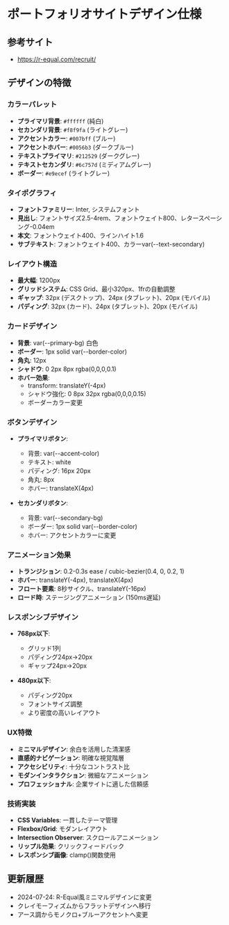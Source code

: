 # ポートフォリオサイトデザイン仕様

## 参考サイト
- https://r-equal.com/recruit/

## デザインの特徴

### カラーパレット
- **プライマリ背景**: `#ffffff` (純白)
- **セカンダリ背景**: `#f8f9fa` (ライトグレー)
- **アクセントカラー**: `#007bff` (ブルー)
- **アクセントホバー**: `#0056b3` (ダークブルー)
- **テキストプライマリ**: `#212529` (ダークグレー)
- **テキストセカンダリ**: `#6c757d` (ミディアムグレー)
- **ボーダー**: `#e9ecef` (ライトグレー)

### タイポグラフィ
- **フォントファミリー**: Inter, システムフォント
- **見出し**: フォントサイズ2.5-4rem、フォントウェイト800、レタースペーシング-0.04em
- **本文**: フォントウェイト400、ラインハイト1.6
- **サブテキスト**: フォントウェイト400、カラーvar(--text-secondary)

### レイアウト構造
- **最大幅**: 1200px
- **グリッドシステム**: CSS Grid、最小320px、1frの自動調整
- **ギャップ**: 32px (デスクトップ)、24px (タブレット)、20px (モバイル)
- **パディング**: 32px (カード)、24px (タブレット)、20px (モバイル)

### カードデザイン
- **背景**: var(--primary-bg) 白色
- **ボーダー**: 1px solid var(--border-color)
- **角丸**: 12px
- **シャドウ**: 0 2px 8px rgba(0,0,0,0.1)
- **ホバー効果**: 
  - transform: translateY(-4px)
  - シャドウ強化: 0 8px 32px rgba(0,0,0,0.15)
  - ボーダーカラー変更

### ボタンデザイン
- **プライマリボタン**: 
  - 背景: var(--accent-color)
  - テキスト: white
  - パディング: 16px 20px
  - 角丸: 8px
  - ホバー: translateX(4px)

- **セカンダリボタン**:
  - 背景: var(--secondary-bg)
  - ボーダー: 1px solid var(--border-color)
  - ホバー: アクセントカラーに変更

### アニメーション効果
- **トランジション**: 0.2-0.3s ease / cubic-bezier(0.4, 0, 0.2, 1)
- **ホバー**: translateY(-4px), translateX(4px)
- **フロート要素**: 8秒サイクル、translateY(-16px)
- **ロード時**: ステージングアニメーション (150ms遅延)

### レスポンシブデザイン
- **768px以下**: 
  - グリッド1列
  - パディング24px→20px
  - ギャップ24px→20px
  
- **480px以下**:
  - パディング20px
  - フォントサイズ調整
  - より密度の高いレイアウト

### UX特徴
- **ミニマルデザイン**: 余白を活用した清潔感
- **直感的ナビゲーション**: 明確な視覚階層
- **アクセシビリティ**: 十分なコントラスト比
- **モダンインタラクション**: 微細なアニメーション
- **プロフェッショナル**: 企業サイトに適した信頼感

### 技術実装
- **CSS Variables**: 一貫したテーマ管理
- **Flexbox/Grid**: モダンレイアウト
- **Intersection Observer**: スクロールアニメーション
- **リップル効果**: クリックフィードバック
- **レスポンシブ画像**: clamp()関数使用

## 更新履歴
- 2024-07-24: R-Equal風ミニマルデザインに変更
- クレイモーフィズムからフラットデザインへ移行
- アース調からモノクロ+ブルーアクセントへ変更
